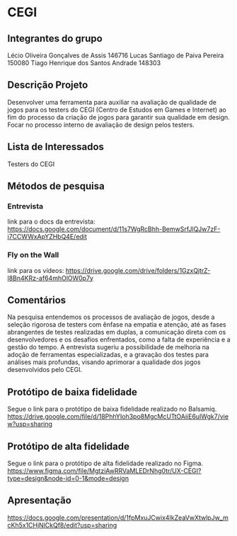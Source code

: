 # CEGI

## Integrantes do grupo
Lécio Oliveira Gonçalves de Assis 146716
Lucas Santiago de Paiva Pereira 150080
Tiago Henrique dos Santos Andrade 148303

## Descrição Projeto
Desenvolver uma ferramenta para auxiliar na avaliação de qualidade de jogos para os testers do CEGI (Centro de Estudos em Games e Internet) ao fim do processo da criação de jogos para garantir sua qualidade em design. Focar no processo interno de avaliação de design pelos testers.

## Lista de Interessados
Testers do CEGI

## Métodos de pesquisa
### Entrevista
link para o docs da entrevista:
https://docs.google.com/document/d/11s7WgRcBhh-BemwSrfJlQJw7zF-i7CCWWxApYZHbQ4E/edit

### Fly on the Wall
link para os vídeos:
https://drive.google.com/drive/folders/1GzxQjtrZ-l8Bn4KRz-af64mhOlOW0p7y

## Comentários
Na pesquisa entendemos os processos de avaliação de jogos, desde a seleção rigorosa de testers com ênfase na empatia e atenção, até as fases abrangentes de testes realizadas em duplas, a comunicação direta com os desenvolvedores e os desafios enfrentados, como a falta de experiência e a gestão do tempo. A entrevista sugeriu a possibilidade de melhoria na adoção de ferramentas especializadas, e a gravação dos testes para análises mais profundas, visando aprimorar a qualidade dos jogos desenvolvidos pelo CEGI.


## Protótipo de baixa fidelidade
Segue o link para o protótipo de baixa fidelidade realizado no Balsamiq.
https://drive.google.com/file/d/18PhhYIoh3po8MgcMcUTtOAiiE6uIWgk7/view?usp=sharing

## Protótipo de alta fidelidade
Segue o link para o protótipo de alta fidelidade realizado no Figma.
https://www.figma.com/file/MgtziAwRRVaMLEDrNhg0tr/UX-CEGI?type=design&node-id=0-1&mode=design

## Apresentação
https://docs.google.com/presentation/d/1fpMxuJCwix4IkZeaVwXtwlpJw_mcKh5x1CHjNlCkQf8/edit?usp=sharing